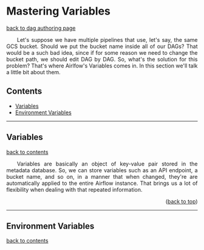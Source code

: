 # Mastering Variables

[back to dag authoring page](https://github.com/KattsonBastos/astro-airflow-certification/tree/main/fundamentals)

<p align="justify">
&ensp;&ensp;&ensp;&ensp;Let's suppose we have multiple pipelines that use, let's say, the same GCS bucket. Should we put the bucket name inside all of our DAGs? That would be a such bad idea, since if for some reason we need to change the bucket path, we should edit DAG by DAG. So, what's the solution for this problem? That's where Airlfow's Variables comes in. In this section we'll talk a little bit about them.
</p>

<a name="readme-top"></a>

<p id="contents"></p>

## Contents
- <a href="#variables">Variables</a>
- <a href="#envs">Environment Variables</a>

---
<p id="variables"></p>
  
## Variables

[back to contents](#contents)

<p align="justify">
&ensp;&ensp;&ensp;&ensp;Variables are basically an object of key-value pair stored in the metadata database. So, we can store variables such as an API endpoint, a bucket name, and so on, in a manner that when changed, they're are automatically applied to the entire Airflow instance. That brings us a lot of flexibility when dealing with that repeated information.
</p>

<p align="right">(<a href="#readme-top">back to top</a>)</p>

---
<p id="envs"></p>
  
## Environment Variables

[back to contents](#contents)


<p align="justify">
&ensp;&ensp;&ensp;&ensp;
</p>
